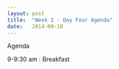 ```yaml
---
layout: post
title:  "Week 2 - Day Four Agenda"
date:   2014-09-18
---
```


Agenda

9-9:30 am :  Breakfast

